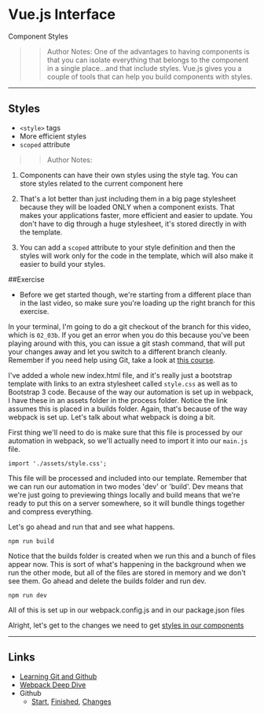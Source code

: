 <!-- .slide: data-state="title" -->
# Vue.js Interface
Component Styles

>> Author Notes:
One of the advantages to having components is that you can isolate everything that belongs to the component in a single place...and that include styles. Vue.js gives you a couple of tools that can help you build components with styles.

---

## Styles

- `<style>` tags
- More efficient styles
- `scoped` attribute
>> Author Notes:


1. Components can have their own styles using the style tag. You can store styles related to the current component here

1. That's a lot better than just including them in a big page stylesheet because they will be loaded ONLY when a component exists. That makes your applications faster, more efficient and easier to update. You don't have to dig through a huge stylesheet, it's stored directly in with the template.

1. You can add a `scoped` attribute to your style definition and then the styles will work only for the code in the template, which will also make it easier to build your styles.

##Exercise

- Before we get started though, we're starting from a different place than in the last video, so make sure you're loading up the right branch for this exercise.

In your terminal, I'm going to do a git checkout of the branch for this video, which is `02_03b`. If you get an error when you do this because you've been playing around with this, you can issue a git stash command, that will put your changes away and let you switch to a different branch cleanly. Remember if you need help using Git, take a look at [this course](https://www.linkedin.com/learning/learning-git-and-github?trk=insiders_6787408_learning).

I've added a whole new index.html file, and it's really just a bootstrap template with links to an extra stylesheet called `style.css` as well as to Bootstrap 3 code. Because of the way our automation is set up in webpack, I have these in an assets folder in the process folder. Notice the link assumes this is placed in a builds folder. Again, that's because of the way webpack is set up. Let's talk about what webpack is doing a bit.

First thing we'll need to do is make sure that this file is processed by our automation in webpack, so we'll actually need to import it into our `main.js` file.

`import './assets/style.css';`

This file will be processed and included into our template. Remember that we can run our automation in two modes 'dev' or 'build'. Dev means that we're just going to previewing things locally and build means that we're ready to put this on a server somewhere, so it will bundle things together and compress everything.

Let's go ahead and run that and see what happens.

`npm run build`

Notice that the builds folder is created when we run this and a bunch of files appear now. This is sort of what's happening in the background when we run the other mode, but all of the files are stored in memory and we don't see them. Go ahead and delete the builds folder and run dev.

`npm run dev`

All of this is set up in our webpack.config.js and in our package.json files

Alright, let's get to the changes we need to get [styles in our components](https://github.com/planetoftheweb/vueinterface/compare/02_02e...02_03e?trk=insiders_6787408_learning)

---

## Links
- [Learning Git and Github](https://www.linkedin.com/learning/learning-git-and-github?trk=insiders_6787408_learning?trk=insiders_6787408_learning)
- [Webpack Deep Dive](https://www.linkedin.com/learning/webpack-deep-dive?trk=insiders_6787408_learning)
- Github
  - [Start](https://github.com/planetoftheweb/vueinterface/tree/02_03b?trk=insiders_6787408_learning), [Finished](https://github.com/planetoftheweb/vueinterface/tree/02_03e?trk=insiders_6787408_learning), [Changes](https://github.com/planetoftheweb/vueinterface/compare/02_02e...02_03e?trk=insiders_6787408_learning)
